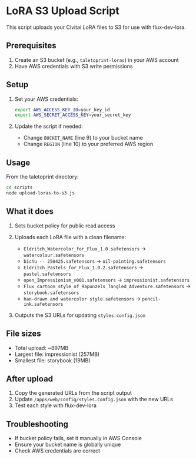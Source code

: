 # LoRA S3 Upload Script

This script uploads your Civitai LoRA files to S3 for use with flux-dev-lora.

## Prerequisites

1. Create an S3 bucket (e.g., `taletoprint-loras`) in your AWS account
2. Have AWS credentials with S3 write permissions

## Setup

1. Set your AWS credentials:
   ```bash
   export AWS_ACCESS_KEY_ID=your_key_id
   export AWS_SECRET_ACCESS_KEY=your_secret_key
   ```

2. Update the script if needed:
   - Change `BUCKET_NAME` (line 9) to your bucket name
   - Change `REGION` (line 10) to your preferred AWS region

## Usage

From the taletoprint directory:

```bash
cd scripts
node upload-loras-to-s3.js
```

## What it does

1. Sets bucket policy for public read access
2. Uploads each LoRA file with a clean filename:
   - `Eldritch_Watercolor_for_Flux_1.0.safetensors` → `watercolour.safetensors`
   - `bichu -- 250425.safetensors` → `oil-painting.safetensors`
   - `Eldritch_Pastels_for_Flux_1.0.2.safetensors` → `pastel.safetensors`
   - `open_Impressionism_v001.safetensors` → `impressionist.safetensors`
   - `Flux_cartoon_style_of_Rapunzels_Tangled_Adventure.safetensors` → `storybook.safetensors`
   - `han-drawn and watercolor style.safetensors` → `pencil-ink.safetensors`

3. Outputs the S3 URLs for updating `styles.config.json`

## File sizes

- Total upload: ~897MB
- Largest file: impressionist (257MB)
- Smallest file: storybook (19MB)

## After upload

1. Copy the generated URLs from the script output
2. Update `/apps/web/config/styles.config.json` with the new URLs
3. Test each style with flux-dev-lora

## Troubleshooting

- If bucket policy fails, set it manually in AWS Console
- Ensure your bucket name is globally unique
- Check AWS credentials are correct